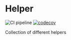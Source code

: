 # Helper

![CI pipeline](https://github.com/szemul/helper/actions/workflows/php.yml/badge.svg)
[![codecov](https://codecov.io/gh/szemul/helper/branch/main/graph/badge.svg?token=0QEZM77VLP)](https://codecov.io/gh/szemul/helper)

Collection of different helpers
